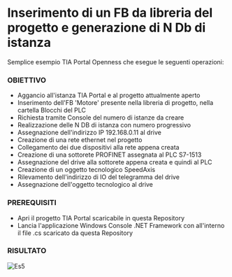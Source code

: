 # Inserimento di un FB da libreria del progetto e generazione di N Db di istanza
Semplice esempio TIA Portal Openness che esegue le seguenti operazioni:

### OBIETTIVO
- Aggancio all'istanza TIA Portal e al progetto attualmente aperto
- Inserimento dell'FB 'Motore' presente nella libreria di progetto, nella cartella Blocchi del PLC
- Richiesta tramite Console del numero di istanze da creare
- Realizzazione delle N DB di istanza con numero progressivo
- Assegnazione dell'indirizzo IP 192.168.0.11 al drive
- Creazione di una rete ethernet nel progetto
- Collegamento dei due dispositivi alla rete appena creata
- Creazione di una sottorete PROFINET assegnata al PLC S7-1513
- Assegnazione del drive alla sottorete appena creata e quindi al PLC
- Creazione di un oggetto tecnologico SpeedAxis
- Rilevamento dell'indirizzo di IO del telegramma del drive
- Assegnazione dell'oggetto tecnologico al drive

### PREREQUISITI
- Apri il progetto TIA Portal scaricabile in questa Repository
- Lancia l'applicazione Windows Console .NET Framework con all'interno il file .cs scaricato da questa Repository

### RISULTATO
![Es5](https://user-images.githubusercontent.com/108678849/198558372-a51b6ab3-3dce-401e-ab27-d1c5dae3f5fb.png)


